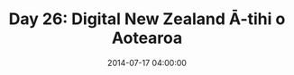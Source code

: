 ---
permalink: /jekyll/update/2014/07/17/day26
redirect_to: http://arounddh.elotroalex.com/jekyll/update/2014/07/17/day26
layout: post
title:  "Day 26: Digital New Zealand Ā-tihi o Aotearoa"
date:   2014-07-17 04:00:00
categories: jekyll update
---